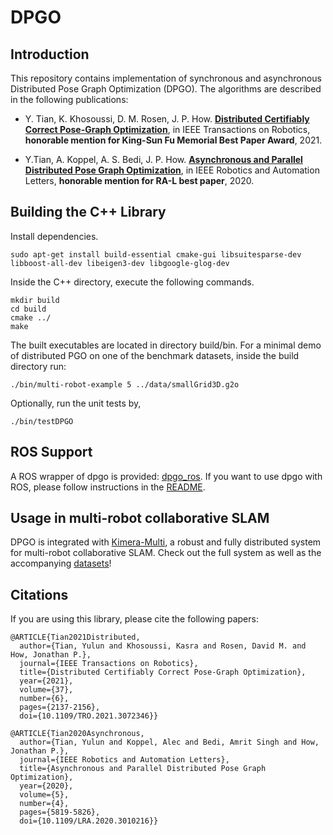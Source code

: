 # DPGO


## Introduction
This repository contains implementation of synchronous and asynchronous Distributed Pose Graph Optimization (DPGO).  The algorithms are described in the following publications:

 - Y. Tian, K. Khosoussi, D. M. Rosen, J. P. How. [**Distributed Certifiably Correct Pose-Graph Optimization**](https://arxiv.org/abs/1911.03721), in IEEE Transactions on Robotics, **honorable mention for King-Sun Fu Memorial Best Paper Award**, 2021.
 
 - Y.Tian, A. Koppel, A. S. Bedi, J. P. How.  [**Asynchronous and Parallel Distributed Pose Graph Optimization**](https://arxiv.org/abs/2003.03281), in IEEE Robotics and Automation Letters, **honorable mention for RA-L best paper**, 2020. 

## Building the C++ Library 

Install dependencies.

```
sudo apt-get install build-essential cmake-gui libsuitesparse-dev libboost-all-dev libeigen3-dev libgoogle-glog-dev
```

Inside the C++ directory, execute the following commands.

```
mkdir build
cd build
cmake ../
make
```

The built executables are located in directory build/bin. For a minimal demo of distributed PGO on one of the benchmark datasets, inside the build directory run:
```
./bin/multi-robot-example 5 ../data/smallGrid3D.g2o
```

Optionally, run the unit tests by,
```
./bin/testDPGO
```

## ROS Support

A ROS wrapper of dpgo is provided: [dpgo_ros](https://github.com/mit-acl/dpgo_ros). If you want to use dpgo with ROS, please follow instructions in the [README](https://github.com/mit-acl/dpgo_ros). 

## Usage in multi-robot collaborative SLAM

DPGO is integrated with [Kimera-Multi](https://github.com/MIT-SPARK/Kimera-Multi), a robust and fully distributed system for multi-robot collaborative SLAM. Check out the full system as well as the accompanying [datasets](https://github.com/MIT-SPARK/Kimera-Multi-Data)!

## Citations

If you are using this library, please cite the following papers:
```
@ARTICLE{Tian2021Distributed,
  author={Tian, Yulun and Khosoussi, Kasra and Rosen, David M. and How, Jonathan P.},
  journal={IEEE Transactions on Robotics}, 
  title={Distributed Certifiably Correct Pose-Graph Optimization}, 
  year={2021},
  volume={37},
  number={6},
  pages={2137-2156},
  doi={10.1109/TRO.2021.3072346}}

@ARTICLE{Tian2020Asynchronous,
  author={Tian, Yulun and Koppel, Alec and Bedi, Amrit Singh and How, Jonathan P.},
  journal={IEEE Robotics and Automation Letters}, 
  title={Asynchronous and Parallel Distributed Pose Graph Optimization}, 
  year={2020},
  volume={5},
  number={4},
  pages={5819-5826},
  doi={10.1109/LRA.2020.3010216}}
```




